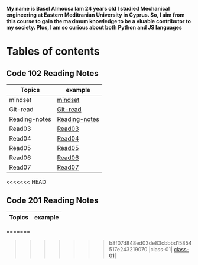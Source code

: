 **My name is Basel Almousa Iam 24 years old I studied Mechanical engineering at Eastern Meditranian University in Cyprus. So, I aim from this course to gain the maximum knowledge to be a vluable contributor to my society. Plus, I am so curious about both Python and JS languages**

# **Tables of contents**
## Code 102 Reading Notes

| Topics   | example| 
|-----------|-----------|
|mindset |[mindset](https://basel-almousa.github.io/reading-notes/mindset)|
|Git-read| [Git-read](https://basel-almousa.github.io/reading-notes/Git-read)|
|Reading-notes| [Reading-notes](https://basel-almousa.github.io/reading-notes/Reading-notes)|
|Read03| [Read03](https://basel-almousa.github.io/reading-notes/raed03)|
|Read04| [Read04](https://basel-almousa.github.io/reading-notes/read04)|
|Read05| [Read05](https://basel-almousa.github.io/reading-notes/read05)|
|Read06| [Read06](https://basel-almousa.github.io/reading-notes/read06)|
|Read07| [Read07](https://basel-almousa.github.io/reading-notes/read07)|
<<<<<<< HEAD
## Code 201 Reading Notes

| Topics   | example| 
|-----------|-----------|
=======
>>>>>>> b8f07d848ed03de83cbbbd15854517e243219070
|class-01| [class-01](https://basel-almousa.github.io/reading-notes/class-01)|